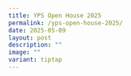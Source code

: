 ```yaml
---
title: YPS Open House 2025
permalink: /yps-open-house-2025/
date: 2025-05-09
layout: post
description: ""
image: ""
variant: tiptap
---
```


